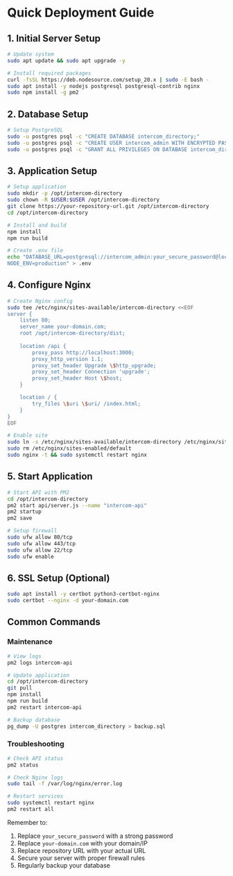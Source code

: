 # Quick Deployment Guide

## 1. Initial Server Setup
```bash
# Update system
sudo apt update && sudo apt upgrade -y

# Install required packages
curl -fsSL https://deb.nodesource.com/setup_20.x | sudo -E bash -
sudo apt install -y nodejs postgresql postgresql-contrib nginx
sudo npm install -g pm2
```

## 2. Database Setup
```bash
# Setup PostgreSQL
sudo -u postgres psql -c "CREATE DATABASE intercom_directory;"
sudo -u postgres psql -c "CREATE USER intercom_admin WITH ENCRYPTED PASSWORD 'your_secure_password';"
sudo -u postgres psql -c "GRANT ALL PRIVILEGES ON DATABASE intercom_directory TO intercom_admin;"
```

## 3. Application Setup
```bash
# Setup application
sudo mkdir -p /opt/intercom-directory
sudo chown -R $USER:$USER /opt/intercom-directory
git clone https://your-repository-url.git /opt/intercom-directory
cd /opt/intercom-directory

# Install and build
npm install
npm run build

# Create .env file
echo "DATABASE_URL=postgresql://intercom_admin:your_secure_password@localhost:5432/intercom_directory
NODE_ENV=production" > .env
```

## 4. Configure Nginx
```bash
# Create Nginx config
sudo tee /etc/nginx/sites-available/intercom-directory <<EOF
server {
    listen 80;
    server_name your-domain.com;
    root /opt/intercom-directory/dist;
    
    location /api {
        proxy_pass http://localhost:3000;
        proxy_http_version 1.1;
        proxy_set_header Upgrade \$http_upgrade;
        proxy_set_header Connection 'upgrade';
        proxy_set_header Host \$host;
    }

    location / {
        try_files \$uri \$uri/ /index.html;
    }
}
EOF

# Enable site
sudo ln -s /etc/nginx/sites-available/intercom-directory /etc/nginx/sites-enabled/
sudo rm /etc/nginx/sites-enabled/default
sudo nginx -t && sudo systemctl restart nginx
```

## 5. Start Application
```bash
# Start API with PM2
cd /opt/intercom-directory
pm2 start api/server.js --name "intercom-api"
pm2 startup
pm2 save

# Setup firewall
sudo ufw allow 80/tcp
sudo ufw allow 443/tcp
sudo ufw allow 22/tcp
sudo ufw enable
```

## 6. SSL Setup (Optional)
```bash
sudo apt install -y certbot python3-certbot-nginx
sudo certbot --nginx -d your-domain.com
```

## Common Commands

### Maintenance
```bash
# View logs
pm2 logs intercom-api

# Update application
cd /opt/intercom-directory
git pull
npm install
npm run build
pm2 restart intercom-api

# Backup database
pg_dump -U postgres intercom_directory > backup.sql
```

### Troubleshooting
```bash
# Check API status
pm2 status

# Check Nginx logs
sudo tail -f /var/log/nginx/error.log

# Restart services
sudo systemctl restart nginx
pm2 restart all
```

Remember to:
1. Replace `your_secure_password` with a strong password
2. Replace `your-domain.com` with your domain/IP
3. Replace repository URL with your actual URL
4. Secure your server with proper firewall rules
5. Regularly backup your database